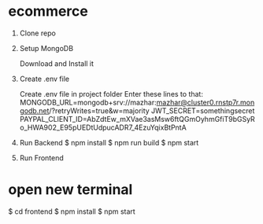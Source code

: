 # ecommerce
1. Clone repo


2. Setup MongoDB

    Download and Install it


3. Create .env file

    Create .env file in project folder
    Enter these lines to that:
MONGODB_URL=mongodb+srv://mazhar:mazhar@cluster0.rnstp7r.mongodb.net/?retryWrites=true&w=majority
JWT_SECRET=somethingsecret
PAYPAL_CLIENT_ID=AbZdtEw_mXVae3asMsw6ftQGmOyhmGfiT9bGSyRo_HWA902_E95pUEDtUdpucADR7_4EzuYqixBtPntA


4. Run Backend
  $ npm install
$ npm run build
$ npm start


5. Run Frontend
  # open new terminal
$ cd frontend
$ npm install
$ npm start

